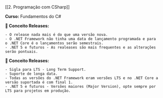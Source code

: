 [[2. Programação com CSharp]]

**Curso:** Fundamentos do C# 

**📖 Conceito Releases:**  

```
- O release nada mais é do que uma versão nova.
- O .NET Framework não tinha uma data de lançamento programada e para o .NET Core é o lançamentos serão semestrais.
- .NET 5 e futuros - As realeases são mais frequentes e as alterações serão pontuais.
```

**📖 Conceito Releases:**  

```
- Sigla para LTS - Long Term Support.
- Suporte de longa data.
- Todas as versões do .NET Framework eram versões LTS e no .NET Core a versão suportada é com final 1.
- .NET 5 e futuros - Versões maiores (Major Version), opte sempre por LTS para projetos em produção.
```
